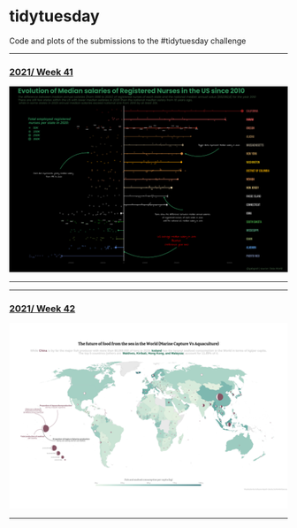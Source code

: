 # tidytuesday
Code and plots of the submissions to the #tidytuesday challenge

***

### [2021/ Week 41](https://github.com/guigui351/tidytuesday/tree/master/2021/2021-Week41/) 
![./2021/2021-Week41/plots/nursesUS.png](https://raw.githubusercontent.com/guigui351/tidytuesday/master/2021/2021-Week41/plots/nursesUS.png)

***

***

### [2021/ Week 42](https://github.com/guigui351/tidytuesday/tree/master/2021/2021-Week42/) 
![./2021/2021-Week42/plots/global_fishing.png](https://raw.githubusercontent.com/guigui351/tidytuesday/master/2021/2021-Week42/plots/global_fishing.png)

***
